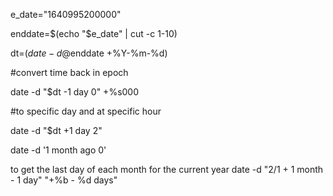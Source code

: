 e_date="1640995200000"

enddate=$(echo "$e_date" | cut -c 1-10)

dt=$(date -d@$enddate +%Y-%m-%d)

#convert time back in epoch

date -d "$dt -1 day 0" +%s000

#to specific day and at specific hour

date -d "$dt +1 day 2"

date -d '1 month ago 0'

to get the last day of each month for the current year
date -d "2/1 + 1 month - 1 day" "+%b - %d days"
